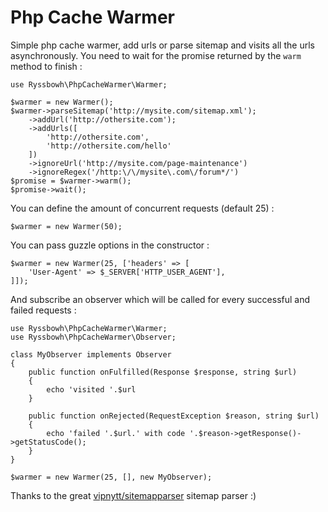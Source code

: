 # Php Cache Warmer

Simple php cache warmer, add urls or parse sitemap and visits all the urls asynchronously.
You need to wait for the promise returned by the `warm` method to finish :

```
use Ryssbowh\PhpCacheWarmer\Warmer;

$warmer = new Warmer();
$warmer->parseSitemap('http://mysite.com/sitemap.xml');
	->addUrl('http://othersite.com');
	->addUrls([
		'http://othersite.com',
		'http://othersite.com/hello'
	])
	->ignoreUrl('http://mysite.com/page-maintenance')
	->ignoreRegex('/http:\/\/mysite\.com\/forum*/')
$promise = $warmer->warm();
$promise->wait();
```
You can define the amount of concurrent requests (default 25) :
```
$warmer = new Warmer(50);
```
You can pass guzzle options in the constructor :
```
$warmer = new Warmer(25, ['headers' => [
	'User-Agent' => $_SERVER['HTTP_USER_AGENT'],
]]);
```
And subscribe an observer which will be called for every successful and failed requests :
```
use Ryssbowh\PhpCacheWarmer\Warmer;
use Ryssbowh\PhpCacheWarmer\Observer;

class MyObserver implements Observer
{
	public function onFulfilled(Response $response, string $url)
	{
		echo 'visited '.$url
	}

	public function onRejected(RequestException $reason, string $url)
	{
		echo 'failed '.$url.' with code '.$reason->getResponse()->getStatusCode();
	}
}

$warmer = new Warmer(25, [], new MyObserver);
```

Thanks to the great [vipnytt/sitemapparser](https://github.com/VIPnytt/SitemapParser) sitemap parser :)